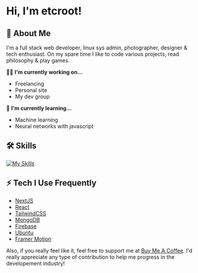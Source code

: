 # Hi, I'm etcroot! 

## 🚀 About Me
I'm a full stack web developer, linux sys admin, photographer, designer & tech enthusiast. On my spare time I like to code various projects, read philosophy & play games.

👩‍💻 **I'm currently working on...**
- Freelancing
- Personal site
- My dev group

🧠 **I'm currently learning...**
- Machine learning
- Neural networks with javascript

## 🛠 Skills
[![My Skills](https://skillicons.dev/icons?i=java,nodejs,ae,cs,cpp,cloudflare,css,git,html,js,linux,md,mongodb,mysql,nextjs,ps,pr,prisma,react,sass,tailwind,ts,unity,wordpress&theme=dark)](https://skillicons.dev)

## ⚡ Tech I Use Frequently
- [NextJS](https://nextjs.org/)
- [React](https://reactjs.org/)
- [TailwindCSS](https://tailwindcss.com/)
- [MongoDB](https://www.mongodb.com/)
- [Firebase](https://firebase.google.com/)
- [Ubuntu](https://ubuntu.com/)
- [Framer Motion](https://www.framer.com/motion/)

Also, if you really feel like it, feel free to support me at [Buy Me A Coffee](https://www.buymeacoffee.com/etcroot). 
I'd really appreciate any type of contribution to help me progress in the developement industry!

